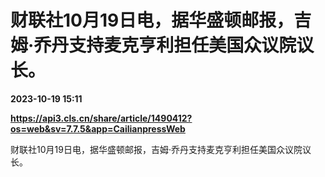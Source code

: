 # 财联社10月19日电，据华盛顿邮报，吉姆·乔丹支持麦克亨利担任美国众议院议长。

**2023-10-19 15:11**

**https://api3.cls.cn/share/article/1490412?os=web&sv=7.7.5&app=CailianpressWeb**

财联社10月19日电，据华盛顿邮报，吉姆·乔丹支持麦克亨利担任美国众议院议长。